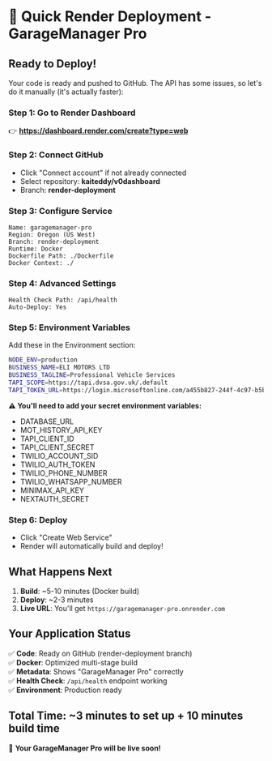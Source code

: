 # 🚀 Quick Render Deployment - GarageManager Pro

## Ready to Deploy! 

Your code is ready and pushed to GitHub. The API has some issues, so let's do it manually (it's actually faster):

### **Step 1: Go to Render Dashboard**
👉 **https://dashboard.render.com/create?type=web**

### **Step 2: Connect GitHub**
- Click "Connect account" if not already connected
- Select repository: **kaiteddy/v0dashboard**
- Branch: **render-deployment**

### **Step 3: Configure Service**
```
Name: garagemanager-pro
Region: Oregon (US West)
Branch: render-deployment
Runtime: Docker
Dockerfile Path: ./Dockerfile
Docker Context: ./
```

### **Step 4: Advanced Settings**
```
Health Check Path: /api/health
Auto-Deploy: Yes
```

### **Step 5: Environment Variables**
Add these in the Environment section:

```bash
NODE_ENV=production
BUSINESS_NAME=ELI MOTORS LTD
BUSINESS_TAGLINE=Professional Vehicle Services
TAPI_SCOPE=https://tapi.dvsa.gov.uk/.default
TAPI_TOKEN_URL=https://login.microsoftonline.com/a455b827-244f-4c97-b5b4-ce5d13b4d00c/oauth2/v2.0/token
```

**⚠️ You'll need to add your secret environment variables:**
- DATABASE_URL
- MOT_HISTORY_API_KEY
- TAPI_CLIENT_ID
- TAPI_CLIENT_SECRET
- TWILIO_ACCOUNT_SID
- TWILIO_AUTH_TOKEN
- TWILIO_PHONE_NUMBER
- TWILIO_WHATSAPP_NUMBER
- MINIMAX_API_KEY
- NEXTAUTH_SECRET

### **Step 6: Deploy**
- Click "Create Web Service"
- Render will automatically build and deploy!

## What Happens Next

1. **Build**: ~5-10 minutes (Docker build)
2. **Deploy**: ~2-3 minutes
3. **Live URL**: You'll get `https://garagemanager-pro.onrender.com`

## Your Application Status
✅ **Code**: Ready on GitHub (render-deployment branch)  
✅ **Docker**: Optimized multi-stage build  
✅ **Metadata**: Shows "GarageManager Pro" correctly  
✅ **Health Check**: `/api/health` endpoint working  
✅ **Environment**: Production ready  

## Total Time: ~3 minutes to set up + 10 minutes build time

🎉 **Your GarageManager Pro will be live soon!**
